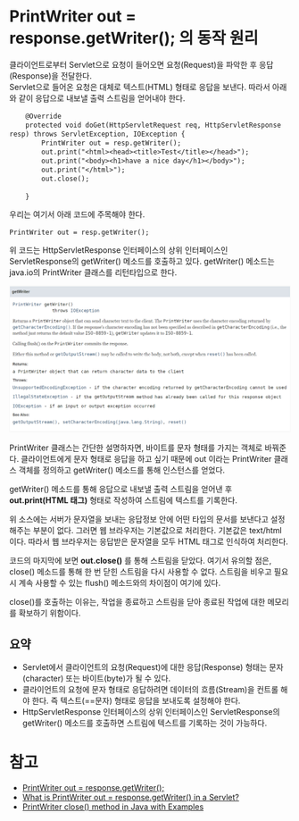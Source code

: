 # PrintWriter out = response.getWriter(); 의 동작 원리

클라이언트로부터 Servlet으로 요청이 들어오면 요청(Request)을 파악한 후 응답(Response)을 전달한다.  
Servlet으로 들어온 요청은 대체로 텍스트(HTML) 형태로 응답을 보낸다. 따라서 아래와 같이 응답으로 내보낼 출력 스트림을 얻어내야 한다. 

```
	@Override
	protected void doGet(HttpServletRequest req, HttpServletResponse resp) throws ServletException, IOException {
		PrintWriter out = resp.getWriter();
		out.print("<html><head><title>Test</title></head>");
		out.print("<body><h1>have a nice day</h1></body>");
		out.print("</html>");
		out.close();
		
	}
```

우리는 여기서 아래 코드에 주목해야 한다.  

```
PrintWriter out = resp.getWriter();
```

위 코드는 HttpServletResponse 인터페이스의 상위 인터페이스인 ServletResponse의 getWriter() 메소드를 호출하고 있다. getWriter() 메소드는 java.io의 PrintWriter 클래스를 리턴타입으로 한다.

![getWriter 메소드](./image/getWriter_1.png)

PrintWriter 클래스는 간단한 설명하자면, 바이트를 문자 형태를 가지는 객체로 바꿔준다. 클라이언트에게 문자 형태로 응답을 하고 싶기 때문에 out 이라는 PrintWriter 클래스 객체를 정의하고 getWriter() 메소드를 통해 인스턴스를 얻었다.

getWriter() 메소드를 통해 응답으로 내보낼 출력 스트림을 얻어낸 후 **out.print(HTML 태그)** 형태로 작성하여 스트림에 텍스트를 기록한다.  

위 소스에는 서버가 문자열을 보내는 응답정보 안에 어떤 타입의 문서를 보낸다고 설정해주는 부분이 없다. 그러면 웹 브라우저는 기본값으로 처리한다. 기본값은 text/html 이다. 따라서 웹 브라우저는 응답받은 문자열을 모두 HTML 태그로 인식하여 처리한다.

코드의 마지막에 보면 **out.close()** 를 통해 스트림을 닫았다. 여기서 유의할 점은, close() 메소드를 통해 한 번 닫힌 스트림을 다시 사용할 수 없다. 스트림을 비우고 필요 시 계속 사용할 수 있는 flush() 메소드와의 차이점이 여기에 있다.  

close()를 호출하는 이유는, 작업을 종료하고 스트림을 닫아 종료된 작업에 대한 메모리를 확보하기 위함이다.  

## 요약
- Servlet에서 클라이언트의 요청(Request)에 대한 응답(Response) 형태는 문자(character) 또는 바이트(byte)가 될 수 있다.
- 클라이언트의 요청에 문자 형태로 응답하려면 데이터의 흐름(Stream)을 컨트롤 해야 한다. 즉 텍스트(==문자) 형태로 응답을 보내도록 설정해야 한다.
-  HttpServletResponse 인터페이스의 상위 인터페이스인 ServletResponse의 getWriter() 메소드를 호출하면 스트림에 텍스트를 기록하는 것이 가능하다.

# 참고
* [PrintWriter out = response.getWriter();](https://m.blog.naver.com/PostView.naver?isHttpsRedirect=true&blogId=min_sub&logNo=80069919296)
* [What is PrintWriter out = response.getWriter() in a Servlet?](https://stackoverflow.com/questions/25780467/what-is-printwriter-out-response-getwriter-in-a-servlet)
* [PrintWriter close() method in Java with Examples](https://www.geeksforgeeks.org/printwriter-close-method-in-java-with-examples/)







